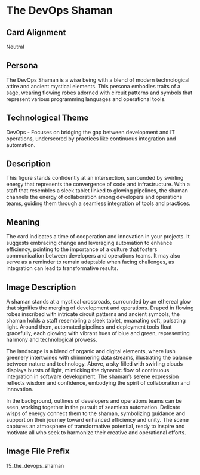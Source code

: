 # The DevOps Shaman

## Card Alignment
Neutral

## Persona
The DevOps Shaman is a wise being with a blend of modern technological attire and ancient mystical elements. This persona embodies traits of a sage, wearing flowing robes adorned with circuit patterns and symbols that represent various programming languages and operational tools.

## Technological Theme
DevOps - Focuses on bridging the gap between development and IT operations, underscored by practices like continuous integration and automation.

## Description
This figure stands confidently at an intersection, surrounded by swirling energy that represents the convergence of code and infrastructure. With a staff that resembles a sleek tablet linked to glowing pipelines, the shaman channels the energy of collaboration among developers and operations teams, guiding them through a seamless integration of tools and practices.

## Meaning
The card indicates a time of cooperation and innovation in your projects. It suggests embracing change and leveraging automation to enhance efficiency, pointing to the importance of a culture that fosters communication between developers and operations teams. It may also serve as a reminder to remain adaptable when facing challenges, as integration can lead to transformative results.

## Image Description
A shaman stands at a mystical crossroads, surrounded by an ethereal glow that signifies the merging of development and operations. Draped in flowing robes inscribed with intricate circuit patterns and ancient symbols, the shaman holds a staff resembling a sleek tablet, emanating soft, pulsating light. Around them, automated pipelines and deployment tools float gracefully, each glowing with vibrant hues of blue and green, representing harmony and technological prowess.

The landscape is a blend of organic and digital elements, where lush greenery intertwines with shimmering data streams, illustrating the balance between nature and technology. Above, a sky filled with swirling clouds displays bursts of light, mimicking the dynamic flow of continuous integration in software development. The shaman’s serene expression reflects wisdom and confidence, embodying the spirit of collaboration and innovation.

In the background, outlines of developers and operations teams can be seen, working together in the pursuit of seamless automation. Delicate wisps of energy connect them to the shaman, symbolizing guidance and support on their journey toward enhanced efficiency and unity. The scene captures an atmosphere of transformative potential, ready to inspire and motivate all who seek to harmonize their creative and operational efforts.

## Image File Prefix
15_the_devops_shaman